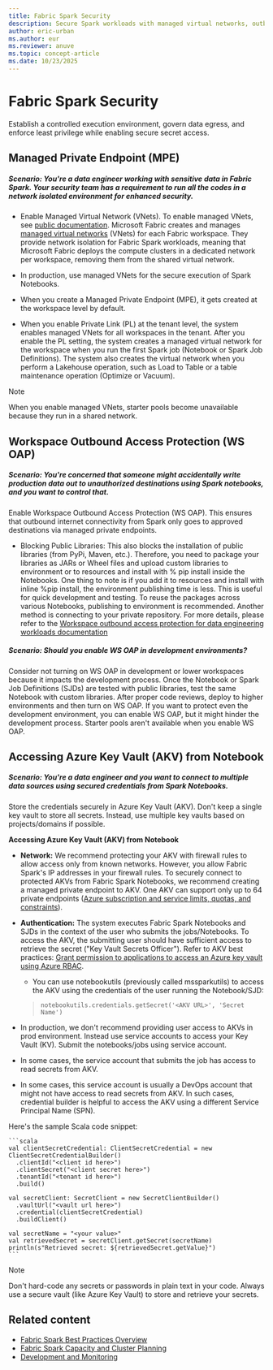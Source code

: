 ```yaml
---
title: Fabric Spark Security
description: Secure Spark workloads with managed virtual networks, outbound protection, private endpoints, and secret management.
author: eric-urban
ms.author: eur
ms.reviewer: anuve
ms.topic: concept-article
ms.date: 10/23/2025
---
```


# Fabric Spark Security

Establish a controlled execution environment, govern data egress, and enforce least privilege while enabling secure secret access.

## Managed Private Endpoint (MPE)

##### Scenario: You're a data engineer working with sensitive data in Fabric Spark. Your security team has a requirement to run all the codes in a network isolated environment for enhanced security.

- Enable Managed Virtual Network (VNets). To enable managed VNets, see [public documentation](/fabric/security/security-managed-vnets-fabric-overview).  Microsoft Fabric creates and manages [managed virtual networks](/fabric/security/security-managed-vnets-fabric-overview) (VNets) for each Fabric workspace. They provide network isolation for Fabric Spark workloads, meaning that Microsoft Fabric deploys the compute clusters in a dedicated network per workspace, removing them from the shared virtual network.

- In production, use managed VNets for the secure execution of Spark Notebooks. 

- When you create a Managed Private Endpoint (MPE), it gets created at the workspace level by default.  

- When you enable Private Link (PL) at the tenant level, the system enables managed VNets for all workspaces in the tenant. After you enable the PL setting, the system creates a managed virtual network for the workspace when you run the first Spark job (Notebook or Spark Job Definitions). The system also creates the virtual network when you perform a Lakehouse operation, such as Load to Table or a table maintenance operation (Optimize or Vacuum).

> [!NOTE]
> When you enable managed VNets, starter pools become unavailable because they run in a shared network.

## Workspace Outbound Access Protection (WS OAP)

##### Scenario: You're concerned that someone might accidentally write production data out to unauthorized destinations using Spark notebooks, and you want to control that.

Enable Workspace Outbound Access Protection (WS OAP). This ensures that outbound internet connectivity from Spark only goes to approved destinations via managed private endpoints. 

- Blocking Public Libraries: This also blocks the installation of public libraries (from PyPi, Maven, etc.). Therefore, you need to package your libraries as JARs or Wheel files and upload custom libraries to environment or to resources and install with % pip install inside the Notebooks. One thing to note is if you add it to resources and install with inline %pip install, the environment publishing time is less. This is useful for quick development and testing. To reuse the packages across various Notebooks, publishing to environment is recommended. Another method is connecting to your private repository. For more details, please refer to the [Workspace outbound access protection for data engineering workloads documentation](/fabric/security/workspace-outbound-access-protection-data-engineering#option-2-host-a-private-pypi-mirror-on-azure-storage)

##### Scenario: Should you enable WS OAP in development environments?

Consider not turning on WS OAP in development or lower workspaces because it impacts the development process. Once the Notebook or Spark Job Definitions (SJDs) are tested with public libraries, test the same Notebook with custom libraries. After proper code reviews, deploy to higher environments and then turn on WS OAP. If you want to protect even the development environment, you can enable WS OAP, but it might hinder the development process. Starter pools aren't available when you enable WS OAP.

## Accessing Azure Key Vault (AKV) from Notebook

##### Scenario: You're a data engineer and you want to connect to multiple data sources using secured credentials from Spark Notebooks.

Store the credentials securely in Azure Key Vault (AKV). Don't keep a single key vault to store all secrets. Instead, use multiple key vaults based on projects/domains if possible.

**Accessing Azure Key Vault (AKV) from Notebook**

- **Network:** We recommend protecting your AKV with firewall rules to allow access only from known networks. However, you allow Fabric Spark's IP addresses in your firewall rules. To securely connect to protected AKVs from Fabric Spark Notebooks, we recommend creating a managed private endpoint to AKV. One AKV can support only up to 64 private endpoints ([Azure subscription and service limits, quotas, and constraints](/azure/azure-resource-manager/management/azure-subscription-service-limits#azure-private-link-limits)). 

- **Authentication:** The system executes Fabric Spark Notebooks and SJDs in the context of the user who submits the jobs/Notebooks. To access the AKV, the submitting user should have sufficient access to retrieve the secret ("Key Vault Secrets Officer"). Refer to AKV best practices: [Grant permission to applications to access an Azure key vault using Azure RBAC](/azure/key-vault/general/rbac-guide?tabs=azure-cli).

    - You can use notebookutils (previously called mssparkutils) to access the AKV using the credentials of the user running the Notebook/SJD:

    > `notebookutils.credentials.getSecret('<AKV URL>', 'Secret Name')`

- In production, we don't recommend providing user access to AKVs in prod environment. Instead use service accounts to access your Key Vault (KV). Submit the notebooks/jobs using service account. 

- In some cases, the service account that submits the job has access to read secrets from AKV. 

- In some cases, this service account is usually a DevOps account that might not have access to read secrets from AKV. In such cases, credential builder is helpful to access the AKV using a different Service Principal Name (SPN).

Here's the sample Scala code snippet: 

    ```scala
    val clientSecretCredential: ClientSecretCredential = new ClientSecretCredentialBuilder()
      .clientId("<client id here>")
      .clientSecret("<client secret here>")
      .tenantId("<tenant id here>")
      .build()
    
    val secretClient: SecretClient = new SecretClientBuilder()
      .vaultUrl("<vault url here>")
      .credential(clientSecretCredential)
      .buildClient()
    
    val secretName = "<your value>"
    val retrievedSecret = secretClient.getSecret(secretName)
    println(s"Retrieved secret: ${retrievedSecret.getValue}")
    ```

> [!NOTE] 
> Don't hard-code any secrets or passwords in plain text in your code. Always use a secure vault (like Azure Key Vault) to store and retrieve your secrets.

## Related content

- [Fabric Spark Best Practices Overview](./spark-best-practices-overview.md)
- [Fabric Spark Capacity and Cluster Planning](spark-best-practices-capacity-planning.md)
- [Development and Monitoring](spark-best-practices-development-monitoring.md)
